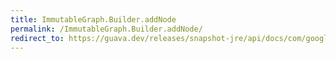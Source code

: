 ```yaml
---
title: ImmutableGraph.Builder.addNode
permalink: /ImmutableGraph.Builder.addNode/
redirect_to: https://guava.dev/releases/snapshot-jre/api/docs/com/google/common/graph/ImmutableGraph.Builder.html#addNode-N-
---
```


